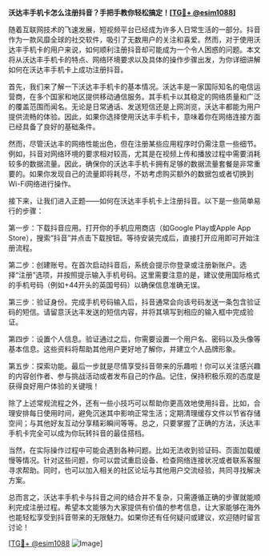 **沃达丰手机卡怎么注册抖音？手把手教你轻松搞定！[[TG💪+ @esim1088](https://t.me/s/esim1088)]**

随着互联网技术的飞速发展，短视频平台已经成为许多人日常生活的一部分。抖音作为一款风靡全球的社交软件，吸引了无数用户的关注和喜爱。然而，对于使用沃达丰手机卡的用户来说，如何顺利注册抖音却可能成为一个令人困惑的问题。本文将从沃达丰手机卡的特点、网络环境要求以及具体的操作步骤出发，为你详细讲解如何在沃达丰手机卡上成功注册抖音。

首先，我们来了解一下沃达丰手机卡的基本情况。沃达丰是一家国际知名的电信运营商，在多个国家和地区提供移动通信服务。其手机卡以其稳定的网络质量和广泛的覆盖范围而闻名。无论是日常通话、发送短信还是上网浏览，沃达丰都能为用户提供流畅的体验。因此，如果你选择使用沃达丰手机卡，意味着你在网络连接方面已经具备了良好的基础条件。

然而，尽管沃达丰的网络性能出色，但在注册某些应用程序时仍需注意一些细节。例如，抖音对网络环境的要求相对较高，尤其是在视频上传和播放过程中需要消耗较多的数据流量。因此，确保你的沃达丰手机卡拥有足够的数据流量套餐是非常重要的。如果你发现自己的流量即将耗尽，不妨考虑购买额外的数据包或者切换到Wi-Fi网络进行操作。

接下来，让我们进入正题——如何在沃达丰手机卡上注册抖音。以下是一些简单易行的步骤：

第一步：下载抖音应用。打开你的手机应用商店（如Google Play或Apple App Store），搜索“抖音”并点击下载按钮。等待安装完成后，直接打开应用即可开始注册流程。

第二步：创建账号。在首次启动抖音后，系统会提示你登录或注册新账户。选择“注册”选项，并按照提示输入手机号码。这里需要注意的是，建议使用国际格式的手机号码（例如+44开头的英国号码）以确保信息准确无误。

第三步：验证身份。完成手机号码输入后，抖音通常会向该号码发送一条包含验证码的短信。请留意沃达丰发送的短信内容，并将其填写到相应的输入框中完成验证。

第四步：设置个人信息。验证通过之后，你需要设置一个用户名、密码以及头像等基本信息。这些资料将帮助其他用户更好地了解你，并建立个人品牌形象。

第五步：探索功能。最后一步就是尽情享受抖音带来的乐趣啦！你可以关注感兴趣的内容创作者、参与挑战活动或者发布自己的作品。记住，保持积极乐观的态度是获得良好用户体验的关键哦！

除了上述常规流程之外，还有一些小技巧可以帮助你更高效地使用抖音。比如，合理安排每日使用时间，避免沉迷其中影响正常生活；定期清理缓存文件以节省存储空间；与其他好友互动分享精彩瞬间等等。总之，只要掌握了正确的方法，沃达丰手机卡完全可以成为你玩转抖音的最佳搭档。

当然，在实际操作过程中可能会遇到各种问题。比如无法收到验证码、页面加载缓慢等情况。针对这些问题，你可以尝试重启设备、检查网络连接状况或者联系客服寻求帮助。同时，也可以加入相关的社区论坛与其他用户交流经验，共同寻找解决方案。

总而言之，沃达丰手机卡与抖音之间的结合并不复杂，只需遵循正确的步骤就能顺利完成注册过程。希望本文能够为大家提供有价值的参考信息，让大家能够在海外也能轻松享受到抖音带来的无限魅力。如果你还有任何疑问或建议，欢迎随时留言讨论！

[[TG💪+ @esim1088](https://t.me/s/esim1088) ![Image](https://i.postimg.cc/4NQfJmqS/Snipaste-2025-05-13-00-14-12.png)]
